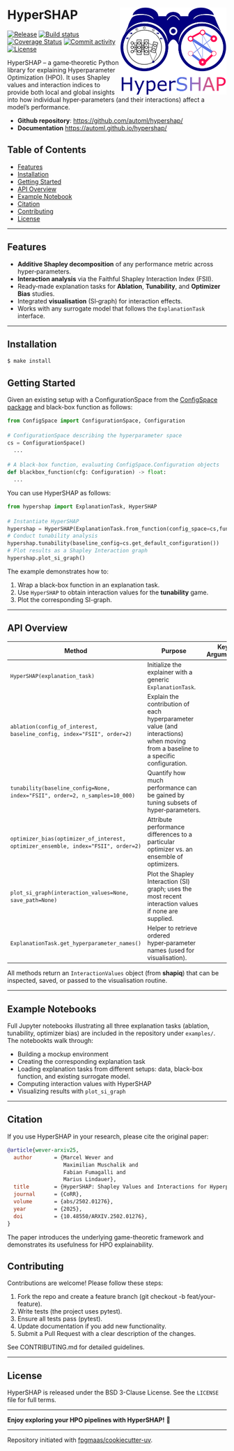 # HyperSHAP <img src="https://raw.githubusercontent.com/automl/hypershap/main/docs/source/_static/logo/hypershap-logo.png" alt="HyperSHAP Logo" align="right" height="200px"/>

[![Release](https://img.shields.io/github/v/release/automl/HyperSHAP)](https://img.shields.io/github/v/release/automl/hypershap)
[![Build status](https://img.shields.io/github/actions/workflow/status/automl/hypershap/main.yml?branch=main)](https://github.com/automl/hypershap/actions/workflows/main.yml?query=branch%3Amain)
[![Coverage Status](https://coveralls.io/repos/github/automl/HyperSHAP/badge.svg?branch=dev)](https://coveralls.io/github/automl/HyperSHAP?branch=dev)
[![Commit activity](https://img.shields.io/github/commit-activity/m/automl/hypershap)](https://img.shields.io/github/commit-activity/m/automl/hypershap)
[![License](https://img.shields.io/github/license/automl/hypershap)](https://img.shields.io/github/license/automl/hypershap)

HyperSHAP – a game‑theoretic Python library for explaining Hyperparameter Optimization (HPO). It uses Shapley values and interaction indices to provide both local and global insights into how individual hyper‑parameters (and their interactions) affect a model’s performance.

- **Github repository**: <https://github.com/automl/hypershap/>
- **Documentation** <https://automl.github.io/hypershap/>


## Table of Contents
- [Features](#features)
- [Installation](#installation)
- [Getting Started](#getting-started)
- [API Overview](#api-overview)
- [Example Notebook](#example-notebook)
- [Citation](#citation)
- [Contributing](#contributing)
- [License](#license)

---

## Features
- **Additive Shapley decomposition** of any performance metric across hyper‑parameters.
- **Interaction analysis** via the Faithful Shapley Interaction Index (FSII).
- Ready‑made explanation tasks for **Ablation**, **Tunability**, and **Optimizer Bias** studies.
- Integrated **visualisation** (SI‑graph) for interaction effects.
- Works with any surrogate model that follows the `ExplanationTask` interface.

---

## Installation

```sh
$ make install
```

## Getting Started
Given an existing setup with a ConfigurationSpace from the [ConfigSpace package](https://github.com/automl/ConfigSpace) and black-box function as follows:
```Python
from ConfigSpace import ConfigurationSpace, Configuration

# ConfigurationSpace describing the hyperparameter space
cs = ConfigurationSpace()
  ...

# A black-box function, evaluating ConfigSpace.Configuration objects
def blackbox_function(cfg: Configuration) -> float:
  ...
```

You can use HyperSHAP as follows:
```Python
from hypershap import ExplanationTask, HyperSHAP

# Instantiate HyperSHAP
hypershap = HyperSHAP(ExplanationTask.from_function(config_space=cs,function=blackbox_function))
# Conduct tunability analysis
hypershap.tunability(baseline_config=cs.get_default_configuration())
# Plot results as a Shapley Interaction graph
hypershap.plot_si_graph()
```

The example demonstrates how to:
1. Wrap a black-box function in an explanation task.
2. Use `HyperSHAP` to obtain interaction values for the **tunability** game.
3. Plot the corresponding SI-graph.

---

## API Overview

| Method | Purpose                                                                                                                           | Key Arguments |
|--------|-----------------------------------------------------------------------------------------------------------------------------------|---------------|
| `HyperSHAP(explanation_task)` | Initialize the explainer with a generic `ExplanationTask`.                                                                        |
| `ablation(config_of_interest, baseline_config, index="FSII", order=2)` | Explain the contribution of each hyperparameter value (and interactions) when moving from a baseline to a specific configuration. |
| `tunability(baseline_config=None, index="FSII", order=2, n_samples=10_000)` | Quantify how much performance can be gained by tuning subsets of hyper‑parameters.                                                |
| `optimizer_bias(optimizer_of_interest, optimizer_ensemble, index="FSII", order=2)` | Attribute performance differences to a particular optimizer vs. an ensemble of optimizers.                                        |
| `plot_si_graph(interaction_values=None, save_path=None)` | Plot the Shapley Interaction (SI) graph; uses the most recent interaction values if none are supplied.                            |
| `ExplanationTask.get_hyperparameter_names()` | Helper to retrieve ordered hyper‑parameter names (used for visualisation).                                                        |

All methods return an `InteractionValues` object (from **shapiq**) that can be inspected, saved, or passed to the visualisation routine.

---

## Example Notebooks
Full Jupyter notebooks illustrating all three explanation tasks (ablation, tunability, optimizer bias) are included in the repository under `examples/`. The notebookts walk through:

- Building a mockup environment
- Creating the corresponding explanation task
- Loading explanation tasks from different setups: data, black-box function, and existing surrogate model.
- Computing interaction values with HyperSHAP
- Visualizing results with `plot_si_graph`

---

## Citation
If you use HyperSHAP in your research, please cite the original paper:

```bibtex
@article{wever-arxiv25,
  author       = {Marcel Wever and
                  Maximilian Muschalik and
                  Fabian Fumagalli and
                  Marius Lindauer},
  title        = {HyperSHAP: Shapley Values and Interactions for Hyperparameter Importance},
  journal      = {CoRR},
  volume       = {abs/2502.01276},
  year         = {2025},
  doi          = {10.48550/ARXIV.2502.01276},
}
```

The paper introduces the underlying game-theoretic framework and demonstrates its usefulness for HPO explainability.

## Contributing

Contributions are welcome! Please follow these steps:

1. Fork the repo and create a feature branch (git checkout -b feat/your-feature).
2. Write tests (the project uses pytest).
3. Ensure all tests pass (pytest).
4. Update documentation if you add new functionality.
5. Submit a Pull Request with a clear description of the changes.


See CONTRIBUTING.md for detailed guidelines.

---

## License
HyperSHAP is released under the BSD 3-Clause License. See the `LICENSE` file for full terms.

---

**Enjoy exploring your HPO pipelines with HyperSHAP!** 🎉

---
Repository initiated with [fpgmaas/cookiecutter-uv](https://github.com/fpgmaas/cookiecutter-uv).
